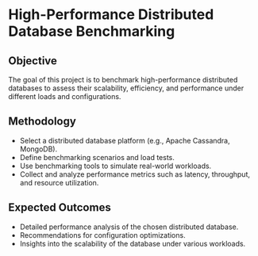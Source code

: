 # High-Performance Distributed Database Benchmarking

## Objective
The goal of this project is to benchmark high-performance distributed databases to assess their scalability, efficiency, and performance under different loads and configurations.

## Methodology
- Select a distributed database platform (e.g., Apache Cassandra, MongoDB).
- Define benchmarking scenarios and load tests.
- Use benchmarking tools to simulate real-world workloads.
- Collect and analyze performance metrics such as latency, throughput, and resource utilization.

## Expected Outcomes
- Detailed performance analysis of the chosen distributed database.
- Recommendations for configuration optimizations.
- Insights into the scalability of the database under various workloads.
